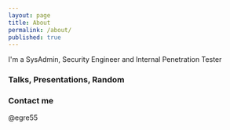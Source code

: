 ```yaml
---
layout: page
title: About
permalink: /about/
published: true
---
```


I'm a SysAdmin, Security Engineer and Internal Penetration Tester

### Talks, Presentations, Random



### Contact me

@egre55
